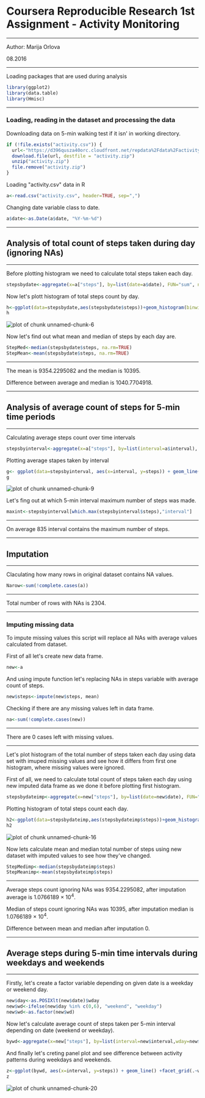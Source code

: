 # Coursera Reproducible Research 1st Assignment - Activity Monitoring


-------------------------------------------------------------------

Author: Marija Orlova

08.2016

-------------------------------------------------------------------- 


Loading packages that are used during analysis


```r
library(ggplot2)
library(data.table)
library(Hmisc)
```

--------------------------------------------------------------------------------

### Loading, reading in the dataset and processing the data

Downloading data on 5-min walking test if it isn' in working directory.


```r
if (!file.exists("activity.csv")) {
  url<-"https://d396qusza40orc.cloudfront.net/repdata%2Fdata%2Factivity.zip"
  download.file(url, destfile = "activity.zip")
  unzip("activity.zip")
  file.remove("activity.zip")
}
```

Loading "activity.csv" data in R


```r
a<-read.csv("activity.csv", header=TRUE, sep=",")
```

Changing date variable class to date.


```r
a$date<-as.Date(a$date, "%Y-%m-%d")
```

-------------------------------------------------------------------------------------------------

## Analysis of total count of steps taken during day (ignoring NAs)

--------------------------------------------------------------------------------------------------

Before plotting histogram we need to calculate total steps taken each day.


```r
stepsbydate<-aggregate(x=a["steps"], by=list(date=a$date), FUN="sum", na.rm=TRUE)
```

Now let's plott histogram of total steps count by day.


```r
h<-ggplot(data=stepsbydate,aes(stepsbydate$steps))+geom_histogram(binwidth = 500)+ labs(title="Total count of steps taken during day", x ="Steps (NAs ingnored)", y= "Frequency")
h
```

![plot of chunk unnamed-chunk-6](figure/unnamed-chunk-6-1.png)

Now let's find out what mean and median of steps by each day are.


```r
StepMed<-median(stepsbydate$steps, na.rm=TRUE)
StepMean<-mean(stepsbydate$steps, na.rm=TRUE)
```

---------------------------------------------------------------------------------------------------

The mean is 9354.2295082 and the median is 10395.

Difference between average and median is 1040.7704918.

---------------------------------------------------------------------------------------------------

## Analysis of average count of steps for 5-min time periods

-----------------------------------------------------------------------------------------------------

Calculating average steps count over time intervals


```r
stepsbyinterval<-aggregate(x=a["steps"], by=list(interval=a$interval), FUN="mean", na.rm=TRUE)
```

Plotting average stapes taken by interval


```r
g<- ggplot(data=stepsbyinterval, aes(x=interval, y=steps)) + geom_line() + labs(title="Time series plot of the average number of steps taken", x ="5-min interval", y= "Average steps count")
g
```

![plot of chunk unnamed-chunk-9](figure/unnamed-chunk-9-1.png)


Let's fing out at which 5-min interval maximum number of steps was made.


```r
maxint<-stepsbyinterval[which.max(stepsbyinterval$steps),"interval"]
```

------------------------------------------------------------------------------------------------------

On average 835 interval contains the maximum number of steps.

------------------------------------------------------------------------------------------------------

## Imputation

------------------------------------------------------------------------------------------------------

Claculating how many rows in original dataset contains NA values.


```r
Narow<-sum(!complete.cases(a))
```

----------------------------------------------

Total number of rows with NAs is 2304.

----------------------------------------------

### Imputing missing data

To impute missing values this script will replace all NAs with average values calculated from dataset.

First of all let's create new data frame.


```r
new<-a
```

And using impute function let's replacing NAs in steps variable with average count of steps.


```r
new$steps<-impute(new$steps, mean)
```

Checking if there are any missing values left in data frame.


```r
na<-sum(!complete.cases(new))
```

---------------------------------------------------

There are 0 cases left with missing values.

----------------------------------------------------

Let's plot histogram of the total number of steps taken each day using data set with imuped missing values and see how it differs from first one histogram, where missing values were ignored. 

First of all, we need to calculate total count of steps taken each day using new imputed data frame as we done it before plotting first histogram.


```r
stepsbydateimp<-aggregate(x=new["steps"], by=list(date=new$date), FUN="sum")
```

Plotting histogram of total steps count each day.


```r
h2<-ggplot(data=stepsbydateimp,aes(stepsbydateimp$steps))+geom_histogram(binwidth = 500)+ labs(title="Total count of steps taken during day", x ="Steps (Imputed values)", y= "Frequency")
h2
```

![plot of chunk unnamed-chunk-16](figure/unnamed-chunk-16-1.png)

Now lets calculate mean and median total number of steps using new dataset with imputed values to see how they've changed. 


```r
StepMedimp<-median(stepsbydateimp$steps)
StepMeanimp<-mean(stepsbydateimp$steps)
```

-----------------------------------------------------------------------------------------------

Average steps count ignoring NAs was 9354.2295082, after imputation average is 1.0766189 &times; 10<sup>4</sup>.

Median of steps count ignoring NAs was 10395, after imputation median is 1.0766189 &times; 10<sup>4</sup>.

Difference between mean and median after imputation 0.

------------------------------------------------------------------------------------------------

## Average steps during 5-min time intervals during weekdays and weekends

------------------------------------------------------------------------------------------------

Firstly, let's create a factor variable depending on given date is a weekday or weekend day.


```r
new$day<-as.POSIXlt(new$date)$wday
new$wd<-ifelse(new$day %in% c(0,6), "weekend", "weekday")
new$wd<-as.factor(new$wd)
```

Now let's calculate average count of steps taken per 5-min interval depending on date (weekend or weekday).


```r
bywd<-aggregate(x=new["steps"], by=list(interval=new$interval,wday=new$wd),mean)
```

And finally let's creting panel plot and see difference between activity patterns during weekdays and weekends.


```r
z<-ggplot(bywd, aes(x=interval, y=steps)) + geom_line() +facet_grid(.~wday) +labs(title="Average number of steps taken per 5-minute interval across weekdays and weekends", x ="5-min interval", y= "Average steps (imputed values)")
z
```

![plot of chunk unnamed-chunk-20](figure/unnamed-chunk-20-1.png)

